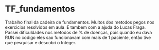 # TF_fundamentos
Trabalho final da cadeira de fundamentos.
Muitos dos metodos pegos nos exercicios resolvidos em aula. E tambem com a ajuda do Lucas Fraga.
Passei dificuldades nos metodos de % de doenças, pois quando eu dava RUN no codigo eles sao funcionavam com mais de 1 paciente, então tive que pesquisar e descobri o Integer. 
